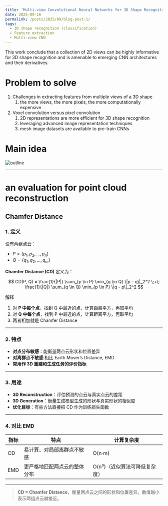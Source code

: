```yaml
---
title: 'Multi-view Convolutional Neural Networks for 3D Shape Recognition'
date: 2025-09-16
permalink: /posts/2025/09/blog-post-1/
tags:
  - 3D shape recognition (classification)
  - Feature extraction
  - Multi-view CNN
---
```


This work conclude that a collection of 2D views can be highly informative for 3D shape recognition and is amenable to emerging CNN architectures and their derivatives.

Problem to solve
======

1. Challenges in extracting features from multiple views of a 3D shape
   1. the more views, the more pixels, the more computationally expensive
2. Voxel convolution versus pixel convolution
   1. 2D representations are more efficient for 3D shape recognition
   2. leveraging advanced image representation techniques
   3. mesh image datasets are available to pre-train CNNs

Main idea
======

![outline](https://worfsmile.github.io//assets/images/2025-09-16-blog-post-1/img1.png)

------

an evaluation for point cloud reconstruction
======

**Chamfer Distance**
---

### 1. 定义

设有两组点云：

* $P = \{p_1, p_2, \dots, p_n\}$
* $Q = \{q_1, q_2, \dots, q_m\}$

**Chamfer Distance (CD)** 定义为：

$$
CD(P, Q) = \frac{1}{|P|} \sum_{p \in P} \min_{q \in Q} \|p - q\|_2^2 \;+\; \frac{1}{|Q|} \sum_{q \in Q} \min_{p \in P} \|q - p\|_2^2
$$

解释

1. 对 **P 中每个点**，找到 Q 中最近的点，计算距离平方，再取平均
2. 对 **Q 中每个点**，找到 P 中最近的点，计算距离平方，再取平均
3. 两者相加就是 Chamfer Distance

---

### 2. 特点

* **对点分布敏感**：能衡量两点云形状和位置差异
* **对离群点不敏感** 相比 Earth Mover’s Distance, EMD
* **常用作 3D 重建和生成任务的评价指标**

---

### 3. 用途

* **3D Reconstruction**：评估预测的点云与真实点云的差距
* **3D Generation**：衡量生成模型生成的形状与真实形状的相似度
* **优化目标**：有些方法直接把 CD 作为训练损失函数

---

### 4. 对比 EMD

| 指标  | 特点             | 计算复杂度             |
| --- | -------------- | ----------------- |
| CD  | 易计算、对局部离群点不敏感  | O(n·m)            |
| EMD | 更严格地匹配两点云的整体分布 | O(n³)（近似算法可降低复杂度） |

---

> **CD = Chamfer Distance**，衡量两点云之间的形状和位置差异，数值越小表示两组点云越接近。
